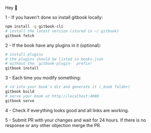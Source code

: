 
Hey :wave:

1 - If you haven't done so install gitbook locally:

```bash
npm install -g gitbook-cli
# install the latest version (stored in ~/.gitbook)
gitbook fetch
```

2 - If the book have any plugins in it (optional):

```bash
# install plugins
# the plugins should be listed in books.json
# without the `gitbook-plugin-` prefix!
gitbook install
```

3 - Each time you modify something:

```bash
# cd into your book's dir and generate it (_book folder)
gitbook build
# serve your book at http://localhost:4000
gitbook serve
```

4 - Check if everything looks good and all links are working.

5 - Submit PR with your changes and wait for 24 hours. If there is no response or any other objection merge the PR.
